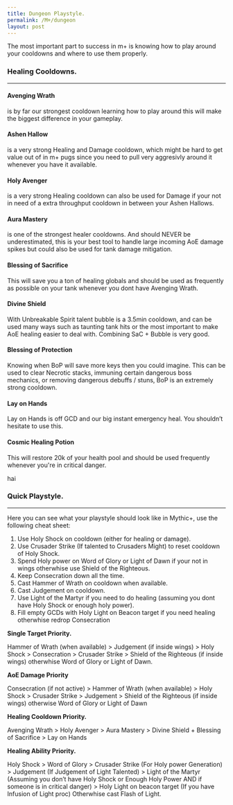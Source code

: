 ```yaml
---
title: Dungeon Playstyle.
permalink: /M+/dungeon
layout: post
---
```


The most important part to success in m+ is knowing how to play around your cooldowns and where to use them properly.

### **Healing Cooldowns.**

---

#### **Avenging Wrath**

is by far our strongest cooldown learning how to play around this will make the biggest difference in your gameplay.

#### **Ashen Hallow**

is a very strong Healing and Damage cooldown, which might be hard to get value out of in m+ pugs since you need to pull very aggresivly around it whenever you have it available.

#### **Holy Avenger**

is a very strong Healing cooldown can also be used for Damage if your not in need of a extra throughput cooldown in between your Ashen Hallows.

#### **Aura Mastery**

is one of the strongest healer cooldowns. And should NEVER be underestimated, this is your best tool to handle large incoming AoE damage spikes but could also be used for tank damage mitigation.

#### **Blessing of Sacrifice**

This will save you a ton of healing globals and should be used as frequently as possible on your tank whenever you dont have Avenging Wrath.

#### **Divine Shield**

With Unbreakable Spirit talent bubble is a 3.5min cooldown, and can be used many ways such as taunting tank hits or the most important to make AoE healing easier to deal with. Combining SaC + Bubble is very good.

#### **Blessing of Protection**

Knowing when BoP will save more keys then you could imagine. This can be used to clear Necrotic stacks, immuning certain dangerous boss mechanics, or removing dangerous debuffs / stuns, BoP is an extremely strong cooldown.

#### **Lay on Hands**

Lay on Hands is off GCD and our big instant emergency heal. You shouldn’t hesitate to use this.

#### **Cosmic Healing Potion**

This will restore 20k of your health pool and should be used frequently whenever you're in critical danger.

<a href="#" data-wowhead="spell=20473"></a> hai

### **Quick Playstyle.**

---

Here you can see what your playstyle should look like in Mythic+, use the following cheat sheet:

1. Use Holy Shock on cooldown (either for healing or damage).
2. Use Crusader Strike (If talented to Crusaders Might) to reset cooldown of Holy Shock.
3. Spend Holy power on Word of Glory or Light of Dawn if your not in wings otherwhise use Shield of the Righteous.
4. Keep Consecration down all the time.
5. Cast Hammer of Wrath on cooldown when available.
6. Cast Judgement on cooldown.
7. Use Light of the Martyr if you need to do healing (assuming you dont have Holy Shock or enough holy power).
8. Fill empty GCDs with Holy Light on Beacon target if you need healing otherwhise redrop Consecration

**Single Target Priority.**

Hammer of Wrath (when available) > Judgement (if inside wings) > Holy Shock > Consecration > Crusader Strike > Shield of the Righteous (if inside wings) otherwhise Word of Glory or Light of Dawn.

**AoE Damage Priority**

Consecration (if not active) > Hammer of Wrath (when available) > Holy Shock > Crusader Strike > Judgement > Shield of the Righteous (if inside wings) otherwise Word of Glory or Light of Dawn

**Healing Cooldown Priority.**

Avenging Wrath > Holy Avenger > Aura Mastery > Divine Shield + Blessing of Sacrifice > Lay on Hands

**Healing Ability Priority.**

Holy Shock > Word of Glory > Crusader Strike (For Holy power Generation) > Judgement (If Judgement of Light Talented) > Light of the Martyr (Assuming you don’t have Holy Shock or Enough Holy Power AND if someone is in critical danger) > Holy Light on beacon target (If you have Infusion of Light proc) Otherwhise cast Flash of Light.
